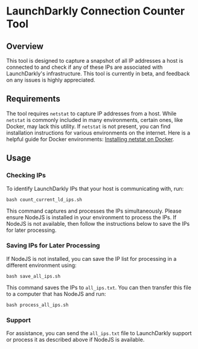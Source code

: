 # LaunchDarkly Connection Counter Tool

## Overview
This tool is designed to capture a snapshot of all IP addresses a host is connected to and check if any of these IPs are associated with LaunchDarkly's infrastructure. This tool is currently in beta, and feedback on any issues is highly appreciated.

## Requirements
The tool requires `netstat` to capture IP addresses from a host. While `netstat` is commonly included in many environments, certain ones, like Docker, may lack this utility. If `netstat` is not present, you can find installation instructions for various environments on the internet. Here is a helpful guide for Docker environments: [Installing netstat on Docker](https://stackoverflow.com/questions/41961217/installing-netstat-on-docker-linux-container).

## Usage

### Checking IPs
To identify LaunchDarkly IPs that your host is communicating with, run:

```
bash count_current_ld_ips.sh
```

This command captures and processes the IPs simultaneously. Please ensure NodeJS is installed in your environment to process the IPs. If NodeJS is not available, then follow the instructions below to save the IPs for later processing.

### Saving IPs for Later Processing
If NodeJS is not installed, you can save the IP list for processing in a different environment using:

```
bash save_all_ips.sh
```

This command saves the IPs to `all_ips.txt`. You can then transfer this file to a computer that has NodeJS and run:

```
bash process_all_ips.sh
```

### Support
For assistance, you can send the `all_ips.txt` file to LaunchDarkly support or process it as described above if NodeJS is available.
